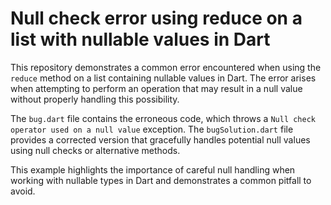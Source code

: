 # Null check error using reduce on a list with nullable values in Dart

This repository demonstrates a common error encountered when using the `reduce` method on a list containing nullable values in Dart. The error arises when attempting to perform an operation that may result in a null value without properly handling this possibility.

The `bug.dart` file contains the erroneous code, which throws a `Null check operator used on a null value` exception. The `bugSolution.dart` file provides a corrected version that gracefully handles potential null values using null checks or alternative methods.

This example highlights the importance of careful null handling when working with nullable types in Dart and demonstrates a common pitfall to avoid.